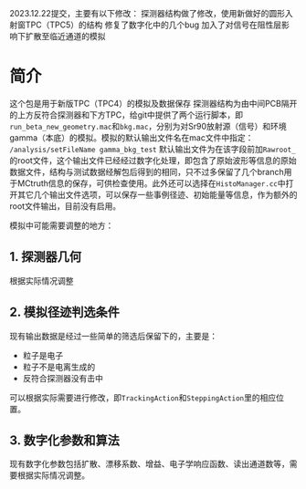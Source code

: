 
2023.12.22提交，主要有以下修改：
探测器结构做了修改，使用新做好的圆形入射窗TPC（TPC5）的结构
修复了数字化中的几个bug
加入了对信号在阻性层影响下扩散至临近通道的模拟

# 简介

这个包是用于新版TPC（TPC4）的模拟及数据保存
探测器结构为由中间PCB隔开的上方反符合探测器和下方TPC，给git中提供了两个运行脚本，即`run_beta_new_geometry.mac`和`bkg.mac`，分别为对Sr90放射源（信号）和环境gamma（本底）的模拟。模拟的默认输出文件名在mac文件中指定：
`/analysis/setFileName gamma_bkg_test`
默认输出文件为在该字段前加`Rawroot_`的root文件，这个输出文件已经经过数字化处理，即包含了原始波形等信息的原始数据文件，结构与测试数据经解包后得到的相同，只不过多保留了几个branch用于MCtruth信息的保存，可供检查使用。此外还可以选择在`HistoManager.cc`中打开其它几个输出文件选项，可以保存一些事例径迹、初始能量等信息，作为额外的root文件输出，目前没有启用。

模拟中可能需要调整的地方：

## 1. 探测器几何

根据实际情况调整

## 2. 模拟径迹判选条件

现有输出数据是经过一些简单的筛选后保留下的，主要是：

- 粒子是电子
- 粒子不是电离生成的
- 反符合探测器没有击中

可以根据实际需要进行修改，即`TrackingAction`和`SteppingAction`里的相应位置。

## 3. 数字化参数和算法

现有数字化参数包括扩散、漂移系数、增益、电子学响应函数、读出通道数等，需要根据实际情况调整。